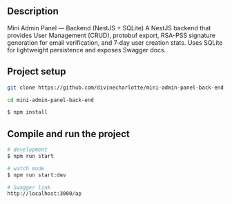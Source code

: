 
## Description

Mini Admin Panel — Backend (NestJS + SQLite)
A NestJS backend that provides User Management (CRUD), protobuf export, RSA-PSS signature generation for email verification, and 7‑day user creation stats. Uses SQLite for lightweight persistence and exposes Swagger docs.



## Project setup

```bash
git clone https://github.com/divinecharlotte/mini-admin-panel-back-end.git

cd mini-admin-panel-back-end

$ npm install
```

## Compile and run the project

```bash
# development
$ npm run start

# watch mode
$ npm run start:dev

# Swagger link
http://localhost:3000/ap

```

